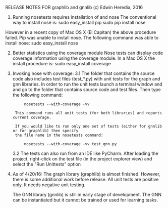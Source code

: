 RELEASE NOTES FOR graphlib and gnnlib
(c) Edwin Heredia, 2016


1) Running nosetests requires installation of and nose
The conventional way to install nose is: 
	sudo easy_install pip
	sudo pip install nose

However in a recent copy of Mac OS X (El Capitan) the above procedure failed. Pip 
was unable to install nose. The following command was able to install nose: 
	sudo easy_install nose

2) Better statistics using the coverage module
Nose tests can display code coverage information using the coverage module. In a Mac OS X the install
procedure is:
    sudo easy_install coverage

3) Invoking nose with coverage:
	3.1 The folder that contains the source code also includes test files (test_*.py) with unit tests for
		the graph and gnn libraries. In order to run the unit tests launch a terminal window and
	    and go to the folder that contains source code and test files. Then type the following command:

	        nosetests --with-coverage -vv

	    This command runs all unit tests (for both libraries) and reports current coverage.

	    If you would like to run only one set of tests (either for gnnlib or for graphlib) then specify
	    the file name in the nosetests command:

	        nosetests --with-coverage -vv test_gnn.py

	3.2 The tests can also run from an IDE like PyCharm. After loading the project, right-click on the
	    test file (in the project explorer view) and select the "Run Unittests" option

4) As of 4/20/16:
   The graph library (graphlib) is almost finished. However, there is some additional work before release.
   All unit tests are positive only. It needs negative unit testing.

   The GNN library (gnnlib) is still in early stage of development. The GNN can be instantiated but it cannot be
   trained or used for learning tasks.




